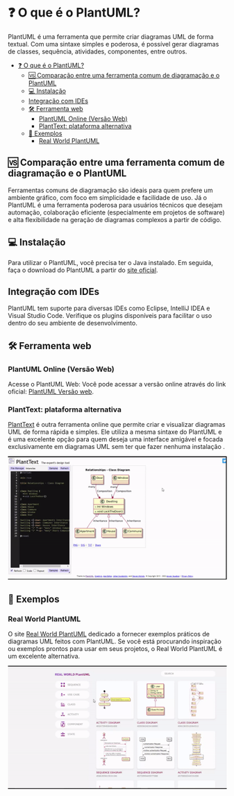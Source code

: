 # ❓ O que é o PlantUML?

PlantUML é uma ferramenta que permite criar diagramas UML de forma textual. Com uma sintaxe simples e poderosa, é possível gerar diagramas de classes, sequência, atividades, componentes, entre outros.

- [❓ O que é o PlantUML?](#-o-que-é-o-plantuml)
  - [🆚 Comparação entre uma ferramenta comum de diagramação e o PlantUML](#-comparação-entre-uma-ferramenta-comum-de-diagramação-e-o-plantuml)
  - [💻 Instalação](#-instalação)
  - [Integração com IDEs](#integração-com-ides)
  - [🛠️ Ferramenta web](#️-ferramenta-web)
    - [PlantUML Online (Versão Web)](#plantuml-online-versão-web)
    - [PlantText: plataforma alternativa](#planttext-plataforma-alternativa)
  - [📝 Exemplos](#-exemplos)
    - [Real World PlantUML](#real-world-plantuml)



## 🆚 Comparação entre uma ferramenta comum de diagramação e o PlantUML

Ferramentas comuns de diagramação são ideais para quem prefere um ambiente gráfico, com foco em simplicidade e facilidade de uso. Já o PlantUML é uma ferramenta poderosa para usuários técnicos que desejam automação, colaboração eficiente (especialmente em projetos de software) e alta flexibilidade na geração de diagramas complexos a partir de código.

## 💻 Instalação 

Para utilizar o PlantUML, você precisa ter o Java instalado. Em seguida, faça o download do PlantUML a partir do [site oficial](https://plantuml.com/starting).

## Integração com IDEs

PlantUML tem suporte para diversas IDEs como Eclipse, IntelliJ IDEA e Visual Studio Code. Verifique os plugins disponíveis para facilitar o uso dentro do seu ambiente de desenvolvimento.

## 🛠️ Ferramenta web

### PlantUML Online (Versão Web)

Acesse o PlantUML Web: Você pode acessar a versão online através do link oficial: [PlantUML Versão web](https://www.plantuml.com/plantuml/uml/SyfFKj2rKt3CoKnELR1Io4ZDoSa70000).


### PlantText: plataforma alternativa

[PlantText](https://www.planttext.com/) é outra ferramenta online que permite criar e visualizar diagramas UML de forma rápida e simples. Ele utiliza a mesma sintaxe do PlantUML e é uma excelente opção para quem deseja uma interface amigável e focada exclusivamente em diagramas UML sem ter que fazer nenhuma instalação .

![video de apresentaçao do planttext](img/gif-planttext.gif)

## 📝 Exemplos  

### Real World PlantUML 

O site [Real World PlantUML](https://real-world-plantuml.com/) dedicado a fornecer exemplos práticos de diagramas UML feitos com PlantUML. Se você está procurando inspiração ou exemplos prontos para usar em seus projetos, o Real World PlantUML é um excelente alternativa.

![](img/gif-exemplos-de-uso.gif)